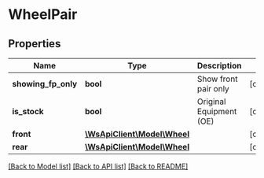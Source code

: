 # WheelPair

## Properties
Name | Type | Description | Notes
------------ | ------------- | ------------- | -------------
**showing_fp_only** | **bool** | Show front pair only | [optional] 
**is_stock** | **bool** | Original Equipment (OE) | [optional] 
**front** | [**\WsApiClient\Model\Wheel**](Wheel.md) |  | [optional] 
**rear** | [**\WsApiClient\Model\Wheel**](Wheel.md) |  | [optional] 

[[Back to Model list]](../README.md#documentation-for-models) [[Back to API list]](../README.md#documentation-for-api-endpoints) [[Back to README]](../README.md)



